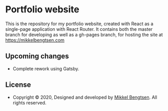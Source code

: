 # Portfolio website

This is the repository for my portfolio website, created with React as a single-page application with React Router.
It contains both the master branch for developing as well as a gh-pages branch, for hosting the site at https://mikkelbengtsen.com

## Upcoming changes
- Complete rework using Gatsby.

## License
- Copyright © 2020, Designed and developed by [Mikkel Bengtsen](https://www.mikkelbengtsen.com/). All rights reserved.
